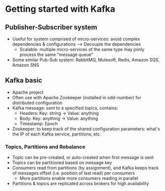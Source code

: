 # Getting started with Kafka

## Publisher-Subscriber system
  - Useful for system comprised of micro-services: avoid complex dependencies & configurations --> Decouple the dependencies
    + Scalable: multiple micro-services of the same type may joinly process the same "message queue"
  - Some similar Pub-Sub system: RabbitMQ, Mulesoft, Redis, Amazon SQS, Amazon SNS
  
## Kafka basic
  - Apache project
  - Often use with Apache Zookeeper (installed in odd-number) for distributed configuration
  - Kafka message: sent to a specified topics, contains:
    + Headers: Key: string -> Value: anything
	+ Body: Key: anything -> Value: anything
	+ Timestamp: Epoch
  - Zookeeper: to keep track of the shared configuration parameters: what's the IP of each Kafka service, partitions, etc.

### Topics, Partitions and Rebalance
  - Topic can be pre-created, or auto-created when first message is sent
  - Topics can be partitioned based on message key
  - Consumers read from partitions (by assignment), and Kafka keeps track of messages offset (i.e. position of last read) per consumers
    + More partitions enable more consumers reading in parallel
  - Partitions & topics are replicated across brokers for high availability